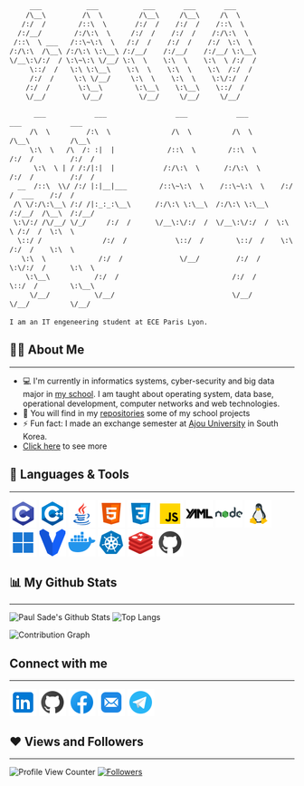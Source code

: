 ```
     ___           ___           ___       ___       ___
    /\__\         /\  \         /\__\     /\__\     /\  \
   /:/  /        /::\  \       /:/  /    /:/  /    /::\  \
  /:/__/        /:/\:\  \     /:/  /    /:/  /    /:/\:\  \
 /::\  \ ___   /::\~\:\  \   /:/  /    /:/  /    /:/  \:\  \
/:/\:\  /\__\ /:/\:\ \:\__\ /:/__/    /:/__/    /:/__/ \:\__\
\/__\:\/:/  / \:\~\:\ \/__/ \:\  \    \:\  \    \:\  \ /:/  /
     \::/  /   \:\ \:\__\    \:\  \    \:\  \    \:\  /:/  /
     /:/  /     \:\ \/__/     \:\  \    \:\  \    \:\/:/  /
    /:/  /       \:\__\        \:\__\    \:\__\    \::/  /
    \/__/         \/__/         \/__/     \/__/     \/__/
```
```
      ___            ___                 ___            ___            ___            ___
     /\  \         /:\  \               /\  \          /\  \          /\__\          /\__\
     \:\  \   /\  /: :|  |             /::\  \        /::\  \        /:/  /         /:/  /
      \:\  \ | / /:/|:|  |            /:/\:\  \      /:/\:\  \      /:/  /         /:/  /
  __  /::\  \\/ /:/ |:|__|___        /::\~\:\  \    /::\~\:\  \    /:/  /  ___    /:/  /
 /\ \/:/\:\__\ /:/ /|:_:_:\__\      /:/\:\ \:\__\  /:/\:\ \:\__\  /:/__/  /\__\  /:/__/
 \:\/:/ /\/__/ \/_/     /:/  /      \/__\:\/:/  /  \/__\:\/:/  /  \:\  \ /:/  /  \:\  \
  \::/ /               /:/  /            \::/  /        \::/  /    \:\  /:/  /    \:\  \
   \:\  \             /:/  /              \/__/         /:/  /      \:\/:/  /      \:\  \
    \:\__\           /:/  /                            /:/  /        \::/  /        \:\__\
     \/__/           \/__/                             \/__/          \/__/          \/__/

I am an IT engeneering student at ECE Paris Lyon.
```
## 🙋‍♂️ About Me
---
- 💻‍ I'm currently in informatics systems, cyber-security and big data major in [my school](https://www.ece.fr/). I am taught about operating system, data base, operational development, computer networks and web technologies.
- 🔭 You will find in my [repositories](https://github.com/polocto?tab=repositories) some of my school projects 
- ⚡ Fun fact: I made an exchange semester at [Ajou University](https://www.ajou.ac.kr/en/index.do) in South Korea.
- [Click here](https://github.com/polocto/polocto) to see more

## 🤖 Languages & Tools
---
![C](/img/languages&tools/c-programming.png)
![C++](/img/languages&tools/c++.png) 
![Java](/img/languages&tools/java.png) 
![HTML](/img/languages&tools/html-5.png) 
![CSS](/img/languages&tools/css3.png) 
![JavaScript](/img/languages&tools/javascript.png)
![YAML](/img/languages&tools/yaml.png)
![NodeJS](/img/languages&tools/nodejs.png) 
![Linux](/img/languages&tools/linux.png) 
![Windows](/img/languages&tools/windows-11.png)
![Vagrant](/img/languages&tools/vagrant.png) 
![Docker](/img/languages&tools/docker.png)
![K8s](/img/languages&tools/kubernetes.png)
![Redis](/img/languages&tools/redis.png)
![Github](/img/github.png)

## 📊 My Github Stats
---
![Paul Sade's Github Stats](https://github-readme-stats.vercel.app/api?username=polocto&show_icons=true&count_private=true&theme=react&hide_border=true&bg_color=0D1117)
![Top Langs](https://github-readme-stats.vercel.app/api/top-langs/?username=polocto&langs_count=8&count_private=true&layout=compact&theme=react&hide_border=true&bg_color=0D1117)

![Contribution Graph](https://activity-graph.herokuapp.com/graph?username=polocto&bg_color=0D1117&color=5BCDEC&line=5BCDEC&point=FFFFFF&hide_border=true)


## Connect with me
---
[![LinkedIn](/img/social/linkedin.png)](https://www.linkedin.com/in/paul-sade-a6222448/)
[![Github](/img/github.png)](https://github.com/polocto)
[![Facebook](/img/social/facebook.png)](https://www.facebook.com/profile.php?id=100008280398252)
[![Mail](/img/social/mail.png)](mailto:paul.sade@live.fr)
[![Telegram](/img/social/telegram.png)](https://t.me/polocto)

## ❤️ Views and Followers
---
![Profile View Counter](https://komarev.com/ghpvc/?username=polocto)
[![Followers](https://img.shields.io/github/followers/polocto?label=Followers&style=social)](https://github.com/polocto?tab=followers)